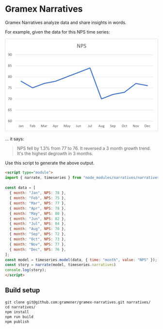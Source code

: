 # Gramex Narratives

Gramex Narratives analyze data and share insights in words.

For example, given the data for this NPS time series:

![Line chart of NPS](docs/img/linechart-nps.png)

... it says:

> NPS fell by 1.3% from 77 to 76.
> It reversed a 3 month growth trend.
> It's the highest degrowth in 3 months.

Use this script to generate the above output.

```html
<script type="module">
import { narrate, timeseries } from "node_modules/narratives/narratives.mjs";

const data = [
  { month: "Jan", NPS: 78 },
  { month: "Feb", NPS: 75 },
  { month: "Mar", NPS: 77 },
  { month: "Apr", NPS: 78 },
  { month: "May", NPS: 80 },
  { month: "Jun", NPS: 82 },
  { month: "Jul", NPS: 84 },
  { month: "Aug", NPS: 70 },
  { month: "Sep", NPS: 72 },
  { month: "Oct", NPS: 73 },
  { month: "Nov", NPS: 77 },
  { month: "Dec", NPS: 76 },
];
const model = timeseries.model(data, { time: "month", value: "NPS" });
const story = narrate(model, timeseries.narratives)
console.log(story);
</script>
```

## Build setup

```shell
git clone git@github.com:gramener/gramex-narratives.git narratives/
cd narratives/
npm install
npm run build
npm publish
```
